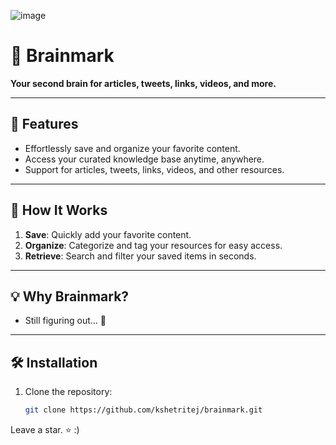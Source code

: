 ![image](https://github.com/user-attachments/assets/6f7b68af-1cb1-4693-827d-d7335439b0ad)

# 🧠 Brainmark

**Your second brain for articles, tweets, links, videos, and more.**

---

## 🚀 Features
- Effortlessly save and organize your favorite content.
- Access your curated knowledge base anytime, anywhere.
- Support for articles, tweets, links, videos, and other resources.

---

## 📖 How It Works
1. **Save**: Quickly add your favorite content.
2. **Organize**: Categorize and tag your resources for easy access.
3. **Retrieve**: Search and filter your saved items in seconds.

---

## 💡 Why Brainmark?
- Still figuring out... 🤔
---

## 🛠 Installation
1. Clone the repository:
   ``` bash
   git clone https://github.com/kshetritej/brainmark.git
    ```

Leave a star. ⭐ :)